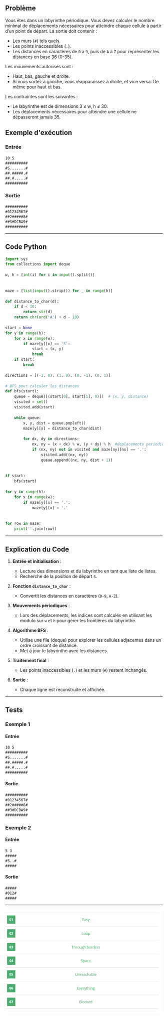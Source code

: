 ## Problème

Vous êtes dans un labyrinthe périodique. Vous devez calculer le nombre minimal de déplacements nécessaires pour atteindre chaque cellule à partir d’un point de départ. La sortie doit contenir :
- Les murs (`#`) tels quels.
- Les points inaccessibles (`.`).
- Les distances en caractères de `0` à `9`, puis de `A` à `Z` pour représenter les distances en base 36 (0-35).

Les mouvements autorisés sont :
- Haut, bas, gauche et droite.
- Si vous sortez à gauche, vous réapparaissez à droite, et vice versa. De même pour haut et bas.

Les contraintes sont les suivantes :
- Le labyrinthe est de dimensions 3 ≤ w, h ≤ 30.
- Les déplacements nécessaires pour atteindre une cellule ne dépasseront jamais 35.

## Exemple d'exécution

### Entrée
```
10 5
##########
#S.......#
##.#####.#
##.#.....#
##########
```

### Sortie
```
##########
#01234567#
##2#####8#
##3#DCBA9#
##########
```

---

## Code Python

```python
import sys
from collections import deque

w, h = [int(i) for i in input().split()]


maze = [list(input().strip()) for _ in range(h)]

def distance_to_char(d):
    if d < 10:
        return str(d)
    return chr(ord('A') + d - 10)

start = None
for y in range(h):
    for x in range(w):
        if maze[y][x] == 'S':
            start = (x, y)
            break
    if start:
        break

directions = [(-1, 0), (1, 0), (0, -1), (0, 1)]

# BFS pour calculer les distances
def bfs(start):
    queue = deque([(start[0], start[1], 0)])  # (x, y, distance)
    visited = set()
    visited.add(start)

    while queue:
        x, y, dist = queue.popleft()
        maze[y][x] = distance_to_char(dist)

        for dx, dy in directions:
            nx, ny = (x + dx) % w, (y + dy) % h  #deplacements periodiques
            if (nx, ny) not in visited and maze[ny][nx] == '.':
                visited.add((nx, ny))
                queue.append((nx, ny, dist + 1))


if start:
    bfs(start)

for y in range(h):
    for x in range(w):
        if maze[y][x] == '.':
            maze[y][x] = '.'


for row in maze:
    print(''.join(row))
```

---

## Explication du Code

1. **Entrée et initialisation** :
   - Lecture des dimensions et du labyrinthe en tant que liste de listes.
   - Recherche de la position de départ `S`.

2. **Fonction `distance_to_char`** :
   - Convertit les distances en caractères (`0-9`, `A-Z`).

3. **Mouvements périodiques** :
   - Lors des déplacements, les indices sont calculés en utilisant les modulo sur `w` et `h` pour gérer les frontières du labyrinthe.

4. **Algorithme BFS** :
   - Utilise une file (deque) pour explorer les cellules adjacentes dans un ordre croissant de distance.
   - Met à jour le labyrinthe avec les distances.

5. **Traitement final** :
   - Les points inaccessibles (`.`) et les murs (`#`) restent inchangés.

6. **Sortie** :
   - Chaque ligne est reconstruite et affichée.

---

## Tests

### Exemple 1
#### Entrée
```
10 5
##########
#S.......#
##.#####.#
##.#.....#
##########
```
#### Sortie
```
##########
#01234567#
##2#####8#
##3#DCBA9#
##########
```

### Exemple 2
#### Entrée
```
5 3
#####
#S..#
#####
```
#### Sortie
```
#####
#012#
#####
```

---

![Validation des tests](img/maze.png)